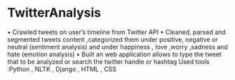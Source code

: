 # TwitterAnalysis
• Crawled tweets on user’s timeline from Twitter API
• Cleaned, parsed and segmented tweets content ,categorized them under positive, negative or neutral (sentiment analysis) and under happiness , love ,worry ,sadness and hate (emotion analysis) 
• Built an web application allows to type the tweet that to be analyzed or search the twitter handle or hashtag 
Used tools :Python , NLTK , Django , HTML , CSS 
